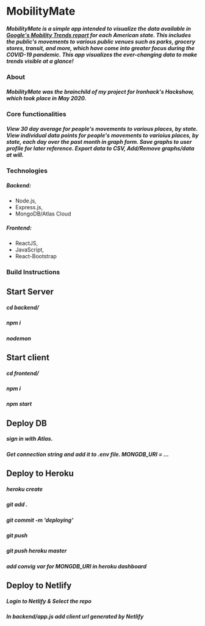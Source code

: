 # MobilityMate

##### MobilityMate is a simple app intended to visualize the data available in [Google's Mobility Trends report](https://www.google.com/covid19/mobility/) for each American state. This includes the public's movements to various public venues such as parks, grocery stores, transit, and more, which have come into greater focus during the COVID-19 pandemic. This app visualizes the ever-changing data to make trends visible at a glance!

### About

##### MobilityMate was the brainchild of my project for Ironhack's Hackshow, which took place in May 2020.

### Core functionalities 

##### View 30 day average for people's movements to various places, by state. View individual data points for people's movements to varioius places, by state, each day over the past month in graph form. Save graphs to user profile for later reference. Export data to CSV, Add/Remove graphs/data at will.

### Technologies

##### Backend: 
* Node.js, 
* Express.js, 
* MongoDB/Atlas Cloud

##### Frontend: 
* ReactJS, 
* JavaScript, 
* React-Bootstrap

### Build Instructions

## Start Server
##### cd backend/ 
##### npm i 
##### nodemon 


## Start client
##### cd frontend/ 
##### npm i 
##### npm start


## Deploy DB
##### sign in with Atlas. 
##### Get connection string and add it to .env file. MONGDB_URI = ...

## Deploy to Heroku
##### heroku create 
##### git add . 
##### git commit -m 'deploying' 
##### git push
##### git push heroku master
##### add convig var for MONGDB_URI in heroku dashboard


## Deploy to Netlify
##### Login to Netlify & Select the repo
##### In backend/app.js add client url generated by Netlify